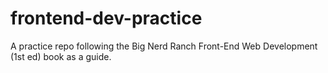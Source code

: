 # frontend-dev-practice
A practice repo following the Big Nerd Ranch Front-End Web Development (1st ed) book as a guide.
